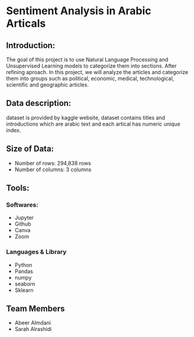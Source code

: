 
# Sentiment Analysis in Arabic Articals 


## Introduction:
The goal of this project is to use Natural Language Processing and Unsupervised Learning models to categorize them into sections. After refining aproach. In this project, we will analyze the articles and categorize them into groups such as political, economic, medical, technological, scientific and geographic articles.

## Data description:
dataset is provided by kaggle website, dataset contains titles and introductions which are arabic text and each artical has numeric unique index. 

## Size of Data:
* Number of rows: 294,838 rows
* Number of columns: 3 columns

## Tools:
### Softwares:
* Jupyter
* Github
* Canva
* Zoom

### Languages & Library
* Python
* Pandas
* numpy
* seaborn
* Sklearn

## Team Members

* Abeer Almdani
* Sarah Alrashidi
